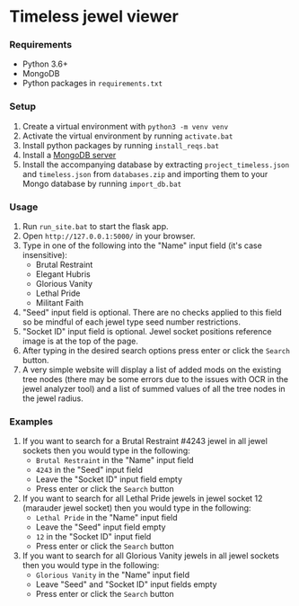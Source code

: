 # Timeless jewel viewer
### Requirements
- Python 3.6+
- MongoDB
- Python packages in `requirements.txt`

### Setup
1. Create a virtual environment with `python3 -m venv venv`
2. Activate the virtual environment by running `activate.bat`
3. Install python packages by running `install_reqs.bat`
4. Install a [MongoDB server](https://www.mongodb.com/download-center/community)
5. Install the accompanying database by extracting `project_timeless.json` and `timeless.json` from `databases.zip` and importing them to your Mongo database by running `import_db.bat`

### Usage
1. Run `run_site.bat` to start the flask app.
2. Open `http://127.0.0.1:5000/` in your browser.
3. Type in one of the following into the "Name" input field (it's case insensitive): 
    - Brutal Restraint
    - Elegant Hubris
    - Glorious Vanity
    - Lethal Pride
    - Militant Faith
4. "Seed" input field is optional. There are no checks applied to this field so be mindful of each jewel type seed number restrictions.
5. "Socket ID" input field is optional. Jewel socket positions reference image is at the top of the page.
6. After typing in the desired search options press enter or click the `Search` button.
6. A very simple website will display a list of added mods on the existing tree nodes (there may be some errors due to the issues with OCR in the jewel analyzer tool) and a list of summed values of all the tree nodes in the jewel radius.

### Examples
1. If you want to search for a Brutal Restraint #4243 jewel in all jewel sockets then you would type in the following:
    - `Brutal Restraint` in the "Name" input field
    - `4243` in the "Seed" input field
    - Leave the "Socket ID" input field empty
    - Press enter or click the `Search` button
2. If you want to search for all Lethal Pride jewels in jewel socket 12 (marauder jewel socket) then you would type in the following:
    - `Lethal Pride` in the "Name" input field
    - Leave the "Seed" input field empty
    - `12` in the "Socket ID" input field
    - Press enter or click the `Search` button
3. If you want to search for all Glorious Vanity jewels in all jewel sockets then you would type in the following:
    - `Glorious Vanity` in the "Name" input field
    - Leave "Seed" and "Socket ID" input fields empty
    - Press enter or click the `Search` button
